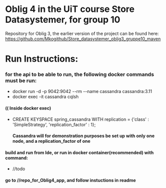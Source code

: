 # Oblig 4 in the UiT course Store Datasystemer, for group 10


Repository for Oblig 3, the earlier version of the project can be found here: https://github.com/Mkogithub/Store_datasystemer_oblig3_gruppe10_maven


# Run Instructions:
### for the api to be able to run, the following docker commands must be run:
  - docker run -d -p 9042:9042 --rm --name cassandra  cassandra:3.11
  - docker exec -it cassandra cqlsh
  #### (( Inside docker exec)
  - CREATE KEYSPACE spring_cassandra WITH replication = {'class' : 'SimpleStrategy', 'replication_factor' : 1};
      
      #### Cassandra will for demonstration purposes be set up with only one node, and a replication_factor of one
  
  #### build and run from Ide, or run in docker container(recommended) with command:
  - //todo
  
  #### go to //repo_for_Oblig4_app, and follow instuctions in readme
